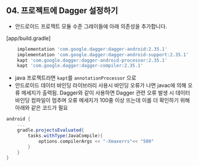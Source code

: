 ## 04. 프로젝트에 Dagger 설정하기

- 안드로이드 프로젝트 모듈 수준 그레이들에 아래 의존성을 추가합니다.

[app/build.gradle]
```groovy
    implementation 'com.google.dagger:dagger-android:2.35.1'
    implementation 'com.google.dagger:dagger-android-support:2.35.1'
    kapt 'com.google.dagger:dagger-android-processor:2.35.1'
    kapt 'com.google.dagger:dagger-compiler:2.35.1'
```

- java 프로젝트라면 `kapt`를 `annotationProcessor` 으로
- 안드로이드 데이터 바인딩 라이브러리 사용시 바인딩 오류가 나면 javac에 의해 오류 메세지가 출력됨. Dagger와 같이 사용하면 Dagger 관련 오류 발생 시 데이터 바인딩 컴파일이 멈추며 오류 메세지가 100줄 이상 뜨는데 이를 더 확인하기 위해 아래와 같은 코드가 필요

```groovy
android {
    ...   
    gradle.projectsEvaluated{
        tasks.withType(JavaCompile){
            options.compilerArgs << "-Xmaxerrs"<< "500"
        }
    }
}
```